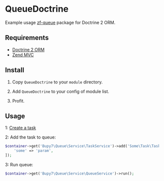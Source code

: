 QueueDoctrine
=============

Example usage [zf-queue](https://github.com/bupy7/zf-queue) package for Doctrine 2 ORM.

Requirements
------------

- [Doctrine 2 ORM](https://github.com/doctrine/DoctrineORMModule)
- [Zend MVC](https://github.com/zendframework/zend-mvc)

Install
-------

1. Copy `QueueDoctrine` to your `module` directory.

2. Add `QueueDoctrine` to your config of module list.

4. Profit.

Usage
-----

1: [Create a task](https://github.com/bupy7/zf-queue/README.md#create-task)

2: Add the task to queue:

```php
$container->get('Bupy7\Queue\Service\TaskService')->add('Some\Task\TaskNameClass', [
    'some' => 'param', 
]);
```

3: Run queue:

```php
$container->get('Bupy7\Queue\Service\QueueService')->run();
```
